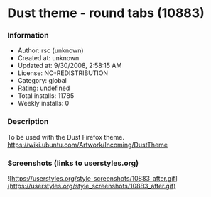 # Dust theme - round tabs (10883)

### Information
- Author: rsc (unknown)
- Created at: unknown
- Updated at: 9/30/2008, 2:58:15 AM
- License: NO-REDISTRIBUTION
- Category: global
- Rating: undefined
- Total installs: 11785
- Weekly installs: 0


### Description
To be used with the Dust Firefox theme.
https://wiki.ubuntu.com/Artwork/Incoming/DustTheme


### Screenshots (links to userstyles.org)
![https://userstyles.org/style_screenshots/10883_after.gif](https://userstyles.org/style_screenshots/10883_after.gif)


